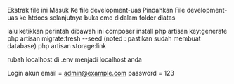Ekstrak file ini
Masuk Ke file development-uas
Pindahkan File development-uas ke htdocs
selanjutnya buka cmd didalam folder diatas

lalu ketikkan perintah dibawah ini
composer install
php artisan key:generate
php artisan migrate:fresh --seed (noted : pastikan sudah membuat database)
php artisan storage:link

rubah localhost di .env menjadi localhost anda

Login akun
email = admin@example.com
password = 123
